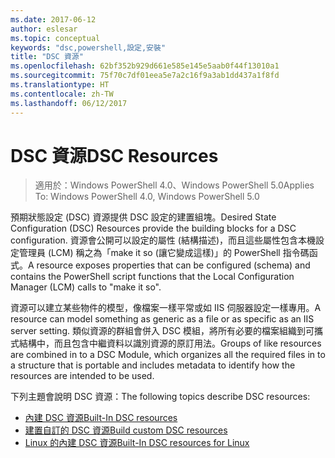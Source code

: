```yaml
---
ms.date: 2017-06-12
author: eslesar
ms.topic: conceptual
keywords: "dsc,powershell,設定,安裝"
title: "DSC 資源"
ms.openlocfilehash: 62bf352b929d661e585e145e5aab0f44f13010a1
ms.sourcegitcommit: 75f70c7df01eea5e7a2c16f9a3ab1dd437a1f8fd
ms.translationtype: HT
ms.contentlocale: zh-TW
ms.lasthandoff: 06/12/2017
---
```

# <a name="dsc-resources"></a><span data-ttu-id="c79b6-103">DSC 資源</span><span class="sxs-lookup"><span data-stu-id="c79b6-103">DSC Resources</span></span>

><span data-ttu-id="c79b6-104">適用於：Windows PowerShell 4.0、Windows PowerShell 5.0</span><span class="sxs-lookup"><span data-stu-id="c79b6-104">Applies To: Windows PowerShell 4.0, Windows PowerShell 5.0</span></span>

<span data-ttu-id="c79b6-105">預期狀態設定 (DSC) 資源提供 DSC 設定的建置組塊。</span><span class="sxs-lookup"><span data-stu-id="c79b6-105">Desired State Configuration (DSC) Resources provide the building blocks for a DSC configuration.</span></span> <span data-ttu-id="c79b6-106">資源會公開可以設定的屬性 (結構描述)，而且這些屬性包含本機設定管理員 (LCM) 稱之為「make it so (讓它變成這樣)」的 PowerShell 指令碼函式。</span><span class="sxs-lookup"><span data-stu-id="c79b6-106">A resource exposes properties that can be configured (schema) and contains the PowerShell script functions that the Local Configuration Manager (LCM) calls to "make it so".</span></span>

<span data-ttu-id="c79b6-107">資源可以建立某些物件的模型，像檔案一樣平常或如 IIS 伺服器設定一樣專用。</span><span class="sxs-lookup"><span data-stu-id="c79b6-107">A resource can model something as generic as a file or as specific as an IIS server setting.</span></span>  <span data-ttu-id="c79b6-108">類似資源的群組會併入 DSC 模組，將所有必要的檔案組織到可攜式結構中，而且包含中繼資料以識別資源的原訂用法。</span><span class="sxs-lookup"><span data-stu-id="c79b6-108">Groups of like resources are combined in to a DSC Module, which organizes all the required files in to a structure that is portable and includes metadata to identify how the resources are intended to be used.</span></span>  

<span data-ttu-id="c79b6-109">下列主題會說明 DSC 資源：</span><span class="sxs-lookup"><span data-stu-id="c79b6-109">The following topics describe DSC resources:</span></span>

- [<span data-ttu-id="c79b6-110">內建 DSC 資源</span><span class="sxs-lookup"><span data-stu-id="c79b6-110">Built-In DSC resources</span></span>](builtInResource.md)
- [<span data-ttu-id="c79b6-111">建置自訂的 DSC 資源</span><span class="sxs-lookup"><span data-stu-id="c79b6-111">Build custom DSC resources</span></span>](authoringResource.md)
- [<span data-ttu-id="c79b6-112">Linux 的內建 DSC 資源</span><span class="sxs-lookup"><span data-stu-id="c79b6-112">Built-In DSC resources for Linux</span></span>](lnxBuiltInResources.md)


